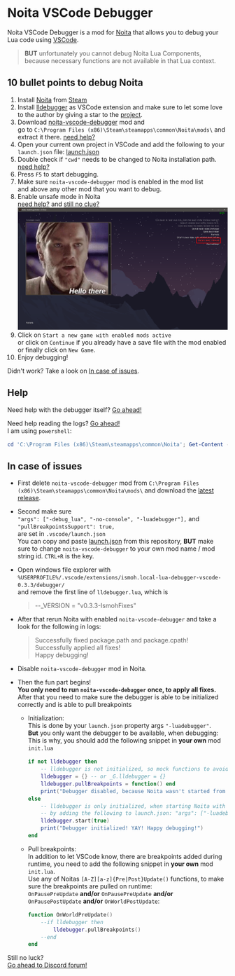 # Noita VSCode Debugger

Noita VSCode Debugger is a mod for [Noita](https://noitagame.com/) that allows you to debug your Lua code using [VSCode](https://code.visualstudio.com/).
> **BUT** unfortunately you cannot debug Noita Lua Components, because necessary functions are not available in that Lua context.

## 10 bullet points to debug Noita

1. Install [Noita](https://noitagame.com/) from [Steam](https://store.steampowered.com/app/881100/Noita/)
2. Install [lldebugger](https://github.com/Ismoh/local-lua-debugger-vscode/releases/latest) as VSCode extension and make sure to let some love to the author by giving a star to the [project](https://github.com/tomblind/local-lua-debugger-vscode).
3. Download [noita-vscode-debugger](https://github.com/Ismoh/noita-vscode-debugger/releases) mod and\
    go to `C:\Program Files (x86)\Steam\steamapps\common\Noita\mods\` and extract it there. [need help?](https://noita.wiki.gg/wiki/How_to_install_mods#Manual)
4. Open your current own project in VSCode and add the following to your `launch.json` file: [launch.json](.vscode/launch.json)
5. Double check if `"cwd"` needs to be changed to Noita installation path. [need help?](https://help.steampowered.com/en/faqs/view/4BD4-4528-6B2E-8327#:~:text=Navigate%20to%20your%20Steam%20client,installations%20can%20be%20installed%20there.)
6. Press `F5` to start debugging.
7. Make sure `noita-vscode-debugger` mod is enabled in the mod list\
    and above any other mod that you want to debug.
8. Enable unsafe mode in Noita\
    [need help?](https://noita.wiki.gg/wiki/How_to_install_mods#Enabling) and [still no clue?](https://noita.wiki.gg/wiki/Modding:_Lua_API#Lua_Tables)
    ![unsafe-mode-enabled-screenshot](res/unsafe-mode-enabled.png)
9. Click on `Start a new game with enabled mods active`\
    or click on `Continue` if you already have a save file with the mod enabled\
    or finally click on `New Game`.
10. Enjoy debugging!

Didn't work? Take a look on [In case of issues](#in-case-of-issues).

## Help

Need help with the debugger itself? [Go ahead!](https://github.com/ismoh/local-lua-debugger-vscode)

Need help reading the logs? [Go ahead!](https://steamcommunity.com/workshop/filedetails/?id=2124936579)\
I am using `powershell`:

```powershell
cd 'C:\Program Files (x86)\Steam\steamapps\common\Noita'; Get-Content -Path "logger.txt" -Wait
```

## In case of issues

- First delete `noita-vscode-debugger` mod from `C:\Program Files (x86)\Steam\steamapps\common\Noita\mods\` and download the [latest release](https://github.com/Ismoh/noita-vscode-debugger/releases/latest).

- Second make sure\
`"args": ["-debug_lua", "-no-console", "-luadebugger"],` and\
`"pullBreakpointsSupport": true,`\
are set in `.vscode/launch.json`\
You can copy and paste [launch.json](.vscode/launch.json) from this repository, **BUT** make sure to change `noita-vscode-debugger` to your own mod name / mod string id. `CTRL+R` is the key.

- Open windows file explorer with\
`%USERPROFILE%/.vscode/extensions/ismoh.local-lua-debugger-vscode-0.3.3/debugger/`\
and remove the first line of `lldebugger.lua`, which is

    > --_VERSION = "v0.3.3-IsmohFixes"

- After that rerun Noita with enabled `noita-vscode-debugger` and take a look for the following in logs:
    > Successfully fixed package.path and package.cpath!\
    > Successfully applied all fixes!\
    > Happy debugging!

- Disable `noita-vscode-debugger` mod in Noita.

- Then the fun part begins!\
**You only need to run `noita-vscode-debugger` once, to apply all fixes.**\
After that you need to make sure the debugger is able to be initialized correctly and is able to pull breakpoints
  - Initialization:\
    This is done by your `launch.json` property args `"-luadebugger"`.\
    **But** you only want the debugger to be available, when debugging:
    This is why, you should add the following snippet in **your own** mod `init.lua`

    ```lua
    if not lldebugger then
        -- lldebugger is not initialized, so mock functions to avoid errors
        lldebugger = {} -- or _G.lldebugger = {}
        lldebugger.pullBreakpoints = function() end
        print("Debugger disabled, because Noita wasn't started from VSCode!")
    else
        -- lldebugger is only initialized, when starting Noita with VSCode debugger
        -- by adding the following to launch.json: "args": ["-luadebugger"]
        lldebugger.start(true)
        print("Debugger initialized! YAY! Happy debugging!")
    end
    ```

  - Pull breakpoints:\
    In addition to let VSCode know, there are breakpoints added during runtime, you need to add the following snippet in **your own** mod `init.lua`.\
    Use any of Noitas `[A-Z][a-z]{Pre|Post}Update()` functions, to make sure the breakpoints are pulled on runtime:\
    `OnPausePreUpdate` **and/or** `OnPausePreUpdate` **and/or** `OnPausePostUpdate` **and/or** `OnWorldPostUpdate`:

    ```lua
    function OnWorldPreUpdate()
        --if lldebugger then
            lldebugger.pullBreakpoints()
        --end
    end
    ```

Still no luck?\
[Go ahead to Discord forum!](https://discord.com/channels/453998283174576133/1161334163387994162)
